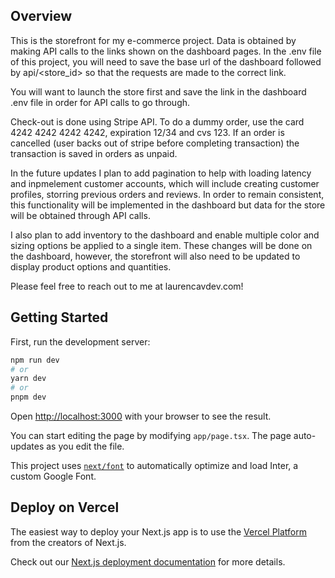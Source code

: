 
## Overview


This is the storefront for my e-commerce project. Data is obtained by making API calls to the links shown on the dashboard pages. In the .env file of this project, you will need to save the base url of the dashboard followed by api/<store_id> so that the requests are made to the correct link. 


You will want to launch the store first and save the link in the dashboard .env file in order for API calls to go through. 


Check-out is done using Stripe API. To do a dummy order, use the card 4242 4242 4242 4242, expiration 12/34 and cvs 123. If an order is cancelled (user backs out of stripe before completing transaction) the transaction is saved in orders as unpaid.


In the future updates I plan to add pagination to help with loading latency and inpmelement customer accounts, which will include creating customer profiles, storring previous orders and reviews. In order to remain consistent, this functionality will be implemented in the dashboard but data for the store will be obtained through API calls.


I also plan to add inventory to the dashboard and enable multiple color and sizing options be applied to a single item. These changes will be done on the dashboard, however, the storefront will also need to be updated to display product options and quantities. 


Please feel free to reach out to me at laurencavdev.com!


## Getting Started

First, run the development server:

```bash
npm run dev
# or
yarn dev
# or
pnpm dev
```

Open [http://localhost:3000](http://localhost:3000) with your browser to see the result.

You can start editing the page by modifying `app/page.tsx`. The page auto-updates as you edit the file.

This project uses [`next/font`](https://nextjs.org/docs/basic-features/font-optimization) to automatically optimize and load Inter, a custom Google Font.


## Deploy on Vercel

The easiest way to deploy your Next.js app is to use the [Vercel Platform](https://vercel.com/new?utm_medium=default-template&filter=next.js&utm_source=create-next-app&utm_campaign=create-next-app-readme) from the creators of Next.js.

Check out our [Next.js deployment documentation](https://nextjs.org/docs/deployment) for more details.
